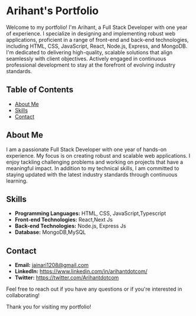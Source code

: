 # Arihant's Portfolio

Welcome to my portfolio! I'm Arihant, a Full Stack Developer with one year of experience. I specialize in designing and implementing robust web applications, proficient in a range of front-end and back-end technologies, including HTML, CSS, JavaScript, React, Node.js, Express, and MongoDB. I'm dedicated to delivering high-quality, scalable solutions that align seamlessly with client objectives. Actively engaged in continuous professional development to stay at the forefront of evolving industry standards.

## Table of Contents
- [About Me](#about-me)
- [Skills](#skills)
- [Contact](#contact)

## About Me
I am a passionate Full Stack Developer with one year of hands-on experience. My focus is on creating robust and scalable web applications. I enjoy tackling challenging problems and working on projects that have a meaningful impact. In addition to my technical skills, I am committed to staying updated with the latest industry standards through continuous learning.

## Skills
- **Programming Languages:** HTML, CSS, JavaScript,Typescript
- **Front-end Technologies:** React,Next Js
- **Back-end Technologies:** Node.js, Express Js
- **Database:** MongoDB,MySQL




## Contact
- **Email:** jainari1208@gmail.com
- **LinkedIn:** https://www.linkedin.com/in/arihantdotcom/
- **Twitter:** https://twitter.com/Arihantdotcom

Feel free to reach out if you have any questions or if you're interested in collaborating!

Thank you for visiting my portfolio!
